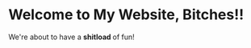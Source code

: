 <!DOCTYPE html>
<html lang="en">
<head>
   <meta charset="UTF-8">
   <title>Clinical Trial Navigator</title>
</head>
<body>
  <h1>Welcome to My Website, Bitches!!</h1>
  <p> We're about to have a <strong> shitload </strong> of fun!</p>
</body>
</html>
